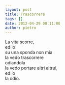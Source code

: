```yaml
---
layout: post
title: Trascorrere
tags: []
date: 2012-04-29 00:11:00
author: pietro
---
```

La vita scorre,<br/>ed io<br/>su una sponda non mia<br/>la vedo trascorrere<br/>odiandola<br/>la vedo portare altri&nbsp;altrui,<br/>ed io<br/>la odio.
